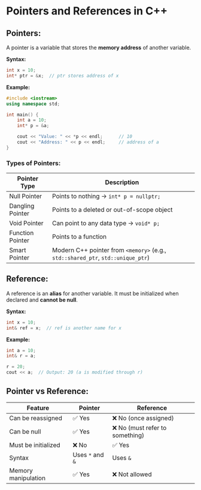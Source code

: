 # Pointers and References in C++

## Pointers:

A pointer is a variable that stores the **memory address** of another variable.

**Syntax:**

```c++
int x = 10;
int* ptr = &x;  // ptr stores address of x
```

**Example:**

```c++
#include <iostream>
using namespace std;

int main() {
    int a = 10;
    int* p = &a;

    cout << "Value: " << *p << endl;      // 10
    cout << "Address: " << p << endl;     // address of a
}
```

### Types of Pointers:

| Pointer Type     | Description                                                                     |
| ---------------- | ------------------------------------------------------------------------------- |
| Null Pointer     | Points to nothing → `int* p = nullptr;`                                         |
| Dangling Pointer | Points to a deleted or out-of-scope object                                      |
| Void Pointer     | Can point to any data type → `void* p;`                                         |
| Function Pointer | Points to a function                                                            |
| Smart Pointer    | Modern C++ pointer from `<memory>` (e.g., `std::shared_ptr`, `std::unique_ptr`) |

## Reference:

A reference is an **alias** for another variable. It must be initialized when declared and **cannot be null**.

**Syntax:**

```c++
int x = 10;
int& ref = x;  // ref is another name for x
```

**Example:**

```c++
int a = 10;
int& r = a;

r = 20;
cout << a;  // Output: 20 (a is modified through r)
```

## Pointer vs Reference:

| Feature             | Pointer          | Reference                       |
| ------------------- | ---------------- | ------------------------------- |
| Can be reassigned   | ✅ Yes           | ❌ No (once assigned)           |
| Can be null         | ✅ Yes           | ❌ No (must refer to something) |
| Must be initialized | ❌ No            | ✅ Yes                          |
| Syntax              | Uses `*` and `&` | Uses `&`                        |
| Memory manipulation | ✅ Yes           | ❌ Not allowed                  |
